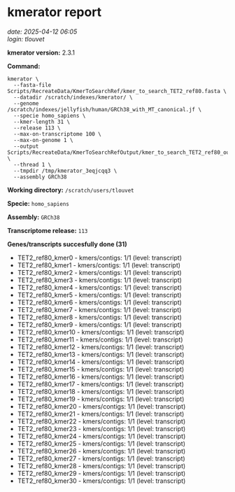 # kmerator report
*date: 2025-04-12 06:05*  
*login: tlouvet*

**kmerator version:** 2.3.1

**Command:**

```
kmerator \
  --fasta-file Scripts/RecreateData/KmerToSearchRef/kmer_to_search_TET2_ref80.fasta \
  --datadir /scratch/indexes/kmerator/ \
  --genome /scratch/indexes/jellyfish/human/GRCh38_with_MT_canonical.jf \
  --specie homo_sapiens \
  --kmer-length 31 \
  --release 113 \
  --max-on-transcriptome 100 \
  --max-on-genome 1 \
  --output Scripts/RecreateData/KmerToSearchRefOutput/kmer_to_search_TET2_ref80_output \
  --thread 1 \
  --tmpdir /tmp/kmerator_3eqjcqq3 \
  --assembly GRCh38
```

**Working directory:** `/scratch/users/tlouvet`

**Specie:** `homo_sapiens`

**Assembly:** `GRCh38`

**Transcriptome release:** `113`

**Genes/transcripts succesfully done (31)**

- TET2_ref80_kmer0 - kmers/contigs: 1/1 (level: transcript)
- TET2_ref80_kmer1 - kmers/contigs: 1/1 (level: transcript)
- TET2_ref80_kmer2 - kmers/contigs: 1/1 (level: transcript)
- TET2_ref80_kmer3 - kmers/contigs: 1/1 (level: transcript)
- TET2_ref80_kmer4 - kmers/contigs: 1/1 (level: transcript)
- TET2_ref80_kmer5 - kmers/contigs: 1/1 (level: transcript)
- TET2_ref80_kmer6 - kmers/contigs: 1/1 (level: transcript)
- TET2_ref80_kmer7 - kmers/contigs: 1/1 (level: transcript)
- TET2_ref80_kmer8 - kmers/contigs: 1/1 (level: transcript)
- TET2_ref80_kmer9 - kmers/contigs: 1/1 (level: transcript)
- TET2_ref80_kmer10 - kmers/contigs: 1/1 (level: transcript)
- TET2_ref80_kmer11 - kmers/contigs: 1/1 (level: transcript)
- TET2_ref80_kmer12 - kmers/contigs: 1/1 (level: transcript)
- TET2_ref80_kmer13 - kmers/contigs: 1/1 (level: transcript)
- TET2_ref80_kmer14 - kmers/contigs: 1/1 (level: transcript)
- TET2_ref80_kmer15 - kmers/contigs: 1/1 (level: transcript)
- TET2_ref80_kmer16 - kmers/contigs: 1/1 (level: transcript)
- TET2_ref80_kmer17 - kmers/contigs: 1/1 (level: transcript)
- TET2_ref80_kmer18 - kmers/contigs: 1/1 (level: transcript)
- TET2_ref80_kmer19 - kmers/contigs: 1/1 (level: transcript)
- TET2_ref80_kmer20 - kmers/contigs: 1/1 (level: transcript)
- TET2_ref80_kmer21 - kmers/contigs: 1/1 (level: transcript)
- TET2_ref80_kmer22 - kmers/contigs: 1/1 (level: transcript)
- TET2_ref80_kmer23 - kmers/contigs: 1/1 (level: transcript)
- TET2_ref80_kmer24 - kmers/contigs: 1/1 (level: transcript)
- TET2_ref80_kmer25 - kmers/contigs: 1/1 (level: transcript)
- TET2_ref80_kmer26 - kmers/contigs: 1/1 (level: transcript)
- TET2_ref80_kmer27 - kmers/contigs: 1/1 (level: transcript)
- TET2_ref80_kmer28 - kmers/contigs: 1/1 (level: transcript)
- TET2_ref80_kmer29 - kmers/contigs: 1/1 (level: transcript)
- TET2_ref80_kmer30 - kmers/contigs: 1/1 (level: transcript)
